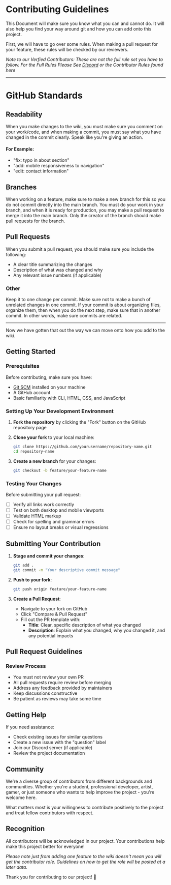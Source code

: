 # Contributing Guidelines

This Document will make sure you know what you can and 
cannot do. It will also help you find your way around git
and how you can add onto this project.

First, we will have to go over some rules. When making a pull 
request for your feature, these rules will be checked by
our reviewers.

_Note to our Verfied Contributors: These are not the full
rule set you have to follow. For the Full Rules Please See [Discord](https://discord.com/channels/1201740758466711562/1406227117934383204)
or the Contributor Rules found here_ 

---

# GitHub Standards

## Readability
When you make changes to the wiki, you must make sure you comment
on your work/code, and when making a commit, you must say what you
have changed in the commit clearly. Speak like you're giving an
action.
#### For Example:
- "fix: typo in about section"
- "add: mobile responsiveness to navigation"
- "edit: contact information"

## Branches
When working on a feature, make sure to make a new branch for
this so you do not commit directly into the main branch.
You must do your work in your branch, and when it is ready
for production, you may make a pull request to merge it into
the main branch. Only the creator of the branch should make
pull requests for the branch.

## Pull Requests
When you submit a pull request, you should make sure you include
the following:
- A clear title summarizing the changes
- Description of what was changed and why
- Any relevant issue numbers (if applicable)


### Other
Keep it to one change per commit. Make sure not to make a 
bunch of unrelated changes in one commit. If your commit is about
organizing files, organize them, then when you do the next 
step, make sure that in another commit. In other words, make sure 
commits are related.



---

Now we have gotten that out the way we can move onto how you add
to the wiki.

## Getting Started

### Prerequisites

Before contributing, make sure you have:
- [Git SCM](https://git-scm.com/downloads) installed on your machine
- A GitHub account
- Basic familiarity with CLI, HTML, CSS, and JavaScript

### Setting Up Your Development Environment

1. **Fork the repository** by clicking the "Fork" button on the GitHub repository page

2. **Clone your fork** to your local machine:
   ```bash
   git clone https://github.com/yourusername/repository-name.git
   cd repository-name
   ```

3. **Create a new branch** for your changes:
   ```bash
   git checkout -b feature/your-feature-name
   ```

### Testing Your Changes

Before submitting your pull request:
- [ ] Verify all links work correctly
- [ ] Test on both desktop and mobile viewports
- [ ] Validate HTML markup
- [ ] Check for spelling and grammar errors
- [ ] Ensure no layout breaks or visual regressions

## Submitting Your Contribution

1. **Stage and commit your changes**:
   ```bash
   git add .
   git commit -m "Your descriptive commit message"
   ```

2. **Push to your fork**:
   ```bash
   git push origin feature/your-feature-name
   ```

3. **Create a Pull Request**:
    - Navigate to your fork on GitHub
    - Click "Compare & Pull Request"
    - Fill out the PR template with:
        - **Title**: Clear, specific description of what you changed
        - **Description**: Explain what you changed, why you changed it, and any potential impacts

## Pull Request Guidelines

### Review Process

- You must not review your own PR
- All pull requests require review before merging
- Address any feedback provided by maintainers
- Keep discussions constructive
- Be patient as reviews may take some time

## Getting Help

If you need assistance:
- Check existing issues for similar questions
- Create a new issue with the "question" label
- Join our Discord server (if applicable)
- Review the project documentation

## Community

We're a diverse group of contributors from different backgrounds and communities. Whether you're a student, professional developer, artist, gamer, or just someone who wants to help improve the project - you're welcome here.

What matters most is your willingness to contribute positively to the project and treat fellow contributors with respect.


## Recognition

All contributors will be acknowledged in our project. Your contributions help make this project better for everyone!

_Please note just from adding one feature to the wiki doesn't mean you will get the contributor role. Guidelines on how to get the role will be posted at a later data._


Thank you for contributing to our project! 🎉